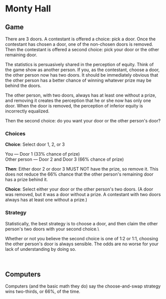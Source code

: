 # Monty Hall

## Game
There are 3 doors. A contestant is offered a choice: pick a door. Once the contestant has chosen a door, one of the non-chosen doors is removed. Then the contestant is offered a second choice: pick your door or the other remaining door.

The statistics is persuasively shared in the perception of equity. Think of the game show as another person. If you, as the contestant, choose a door, the other person now has two doors. It should be immediately obvious that the other person has a better chance of winning whatever prize may be behind the doors.

The other person, with two doors, always has at least one without a prize, and removing it creates the perception that he or she now has only one door. When the door is removed, the perception of inferior equity is incorrectly equalized.

Then the second choice: do you want your door or the other person's door?

### Choices

**Choice**: Select door 1, 2, or 3

You — Door 1 (33% chance of prize)<br />
Other person — Door 2 and Door 3 (66% chance of prize)

**Then**: Either door 2 or door 3 MUST NOT have the prize, so remove it. This does not reduce the 66% chance that the other person's remaining door has a prize behind it.

**Choice**: Select either your door or the other person's two doors. (A door was removed, but it was a door without a prize. A contestant with two doors always has at least one without a prize.)

### Strategy
Statistically, the best strategy is to choose a door, and then claim the other person's two doors with your second choice.\

Whether or not you believe the second choice is one of 1:2 or 1:1, choosing the other person's door is always sensible. The odds are no worse for your lack of understanding by doing so.

<br />

## Computers

Computers (and the basic math they do) say the choose-and-swap strategy wins two-thirds, or 66%, of the time.